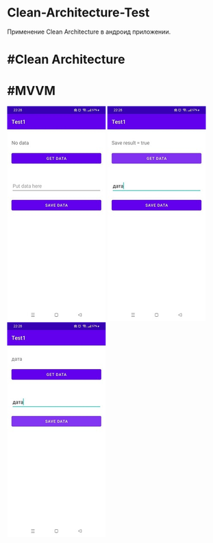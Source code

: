# Clean-Architecture-Test
Применение Clean Architecture в андроид приложении.
# #Clean Architecture
# #MVVM

![Скриншот приложения](https://github.com/FrikoGad/Clean-Architecture-Test/raw/main/screenshots/1.png)  ![Скриншот приложения](https://github.com/FrikoGad/Clean-Architecture-Test/raw/main/screenshots/2.png)  ![Скриншот приложения](https://github.com/FrikoGad/Clean-Architecture-Test/raw/main/screenshots/3.png)
